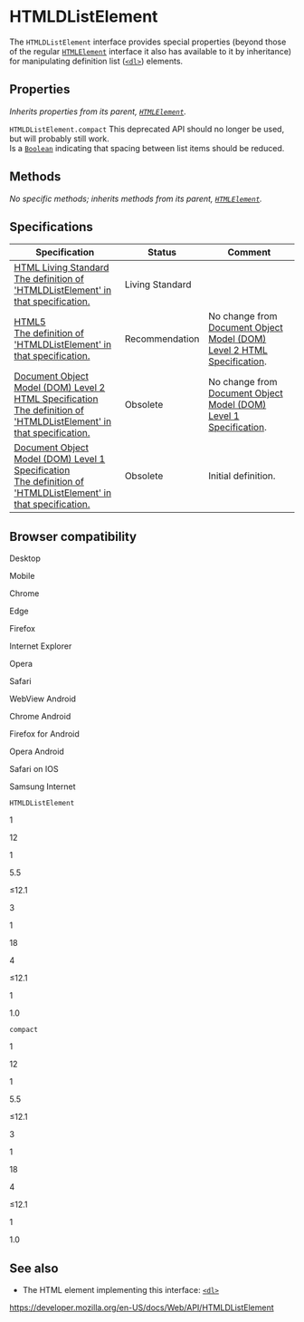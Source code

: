 HTMLDListElement
================

The `HTMLDListElement` interface provides special properties (beyond those of the regular [`HTMLElement`](htmlelement) interface it also has available to it by inheritance) for manipulating definition list ([`<dl>`](https://developer.mozilla.org/en-US/docs/Web/HTML/Element/dl)) elements.

Properties
----------

*Inherits properties from its parent, [`HTMLElement`](htmlelement).*

 <span class="page-not-created">`HTMLDListElement.compact`</span> <span class="icon deprecated" viewbox="0 0 100 100" xmlns="http://www.w3.org/2000/svg" role="img"> This deprecated API should no longer be used, but will probably still work. </span>   
Is a [`Boolean`](https://developer.mozilla.org/en-US/docs/Web/JavaScript/Reference/Global_Objects/Boolean) indicating that spacing between list items should be reduced.

Methods
-------

*No specific methods; inherits methods from its parent, [`HTMLElement`](htmlelement).*

Specifications
--------------

<table><thead><tr class="header"><th>Specification</th><th>Status</th><th>Comment</th></tr></thead><tbody><tr class="odd"><td><a href="https://html.spec.whatwg.org/multipage/#htmldlistelement">HTML Living Standard<br />
<span class="small">The definition of 'HTMLDListElement' in that specification.</span></a></td><td><span class="spec-living">Living Standard</span></td><td></td></tr><tr class="even"><td><a href="https://www.w3.org/TR/html52/grouping-content.html#the-dl-element">HTML5<br />
<span class="small">The definition of 'HTMLDListElement' in that specification.</span></a></td><td><span class="spec-rec">Recommendation</span></td><td>No change from <a href="https://www.w3.org/TR/DOM-Level-2-HTML/">Document Object Model (DOM) Level 2 HTML Specification</a>.</td></tr><tr class="odd"><td><a href="https://www.w3.org/TR/DOM-Level-2-HTML/html.html#ID-52368974">Document Object Model (DOM) Level 2 HTML Specification<br />
<span class="small">The definition of 'HTMLDListElement' in that specification.</span></a></td><td><span class="spec-obsolete">Obsolete</span></td><td>No change from <a href="https://www.w3.org/TR/REC-DOM-Level-1/">Document Object Model (DOM) Level 1 Specification</a>.</td></tr><tr class="even"><td><a href="https://www.w3.org/TR/REC-DOM-Level-1/level-one-html.html#ID-52368974">Document Object Model (DOM) Level 1 Specification<br />
<span class="small">The definition of 'HTMLDListElement' in that specification.</span></a></td><td><span class="spec-obsolete">Obsolete</span></td><td>Initial definition.</td></tr></tbody></table>

Browser compatibility
---------------------

Desktop

Mobile

Chrome

Edge

Firefox

Internet Explorer

Opera

Safari

WebView Android

Chrome Android

Firefox for Android

Opera Android

Safari on IOS

Samsung Internet

`HTMLDListElement`

1

12

1

5.5

≤12.1

3

1

18

4

≤12.1

1

1.0

`compact`

1

12

1

5.5

≤12.1

3

1

18

4

≤12.1

1

1.0

See also
--------

-   The HTML element implementing this interface: [`<dl>`](https://developer.mozilla.org/en-US/docs/Web/HTML/Element/dl)

<a href="https://developer.mozilla.org/en-US/docs/Web/API/HTMLDListElement" class="_attribution-link">https://developer.mozilla.org/en-US/docs/Web/API/HTMLDListElement</a>

